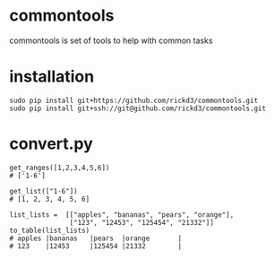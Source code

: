 # commontools
commontools is set of tools to help with common tasks

# installation

```
sudo pip install git+https://github.com/rickd3/commontools.git
sudo pip install git+ssh://git@github.com/rickd3/commontools.git
```

# convert.py

```
get_ranges([1,2,3,4,5,6])
# ['1-6']

get_list(["1-6"])
# [1, 2, 3, 4, 5, 6]

list_lists =  [["apples", "bananas", "pears", "orange"],
               ["123", "12453", "125454", "21332"]]
to_table(list_lists)
# apples |bananas   |pears  |orange       |
# 123    |12453     |125454 |21332        |
```
